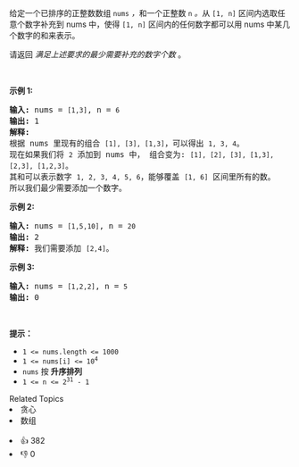 <p>给定一个已排序的正整数数组 <code>nums</code>&nbsp;<em>，</em>和一个正整数&nbsp;<code>n</code><em> 。</em>从&nbsp;<code>[1, n]</code>&nbsp;区间内选取任意个数字补充到&nbsp;nums&nbsp;中，使得&nbsp;<code>[1, n]</code>&nbsp;区间内的任何数字都可以用&nbsp;nums&nbsp;中某几个数字的和来表示。</p>

<p>请返回 <em>满足上述要求的最少需要补充的数字个数</em>&nbsp;。</p>

<p>&nbsp;</p>

<p><strong>示例&nbsp;1:</strong></p>

<pre>
<strong>输入: </strong>nums = <span><code>[1,3]</code></span>, n = <span><code>6</code></span>
<strong>输出: </strong>1 
<strong>解释:</strong>
根据 nums&nbsp;里现有的组合&nbsp;<span><code>[1], [3], [1,3]</code></span>，可以得出&nbsp;<span><code>1, 3, 4</code></span>。
现在如果我们将&nbsp;<span><code>2</code></span>&nbsp;添加到&nbsp;nums 中，&nbsp;组合变为: <span><code>[1], [2], [3], [1,3], [2,3], [1,2,3]</code></span>。
其和可以表示数字&nbsp;<span><code>1, 2, 3, 4, 5, 6</code></span>，能够覆盖&nbsp;<span><code>[1, 6]</code></span>&nbsp;区间里所有的数。
所以我们最少需要添加一个数字。</pre>

<p><strong>示例 2:</strong></p>

<pre>
<strong>输入: </strong>nums = <span><code>[1,5,10]</code></span>, n = <span><code>20</code></span>
<strong>输出:</strong> 2
<strong>解释: </strong>我们需要添加&nbsp;<span><code>[2,4]</code></span>。
</pre>

<p><strong>示例&nbsp;3:</strong></p>

<pre>
<strong>输入: </strong>nums = <span><code>[1,2,2]</code></span>, n = <span><code>5</code></span>
<strong>输出:</strong> 0
</pre>

<p>&nbsp;</p>

<p><strong>提示：</strong></p>

<ul> 
 <li><code>1 &lt;= nums.length &lt;= 1000</code></li> 
 <li><code>1 &lt;= nums[i] &lt;= 10<sup>4</sup></code></li> 
 <li><code>nums</code>&nbsp;按 <strong>升序排列</strong></li> 
 <li><code>1 &lt;= n &lt;= 2<sup>31</sup>&nbsp;- 1</code></li> 
</ul>

<div><div>Related Topics</div><div><li>贪心</li><li>数组</li></div></div><br><div><li>👍 382</li><li>👎 0</li></div>